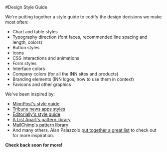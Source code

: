 #Design Style Guide

We're putting together a style guide to codify the design decisions we make most often:

- Chart and table styles
- Typography direction (font faces, recommended line spacing and length, colors)
- Button styles
- Icons
- CSS interactions and animations
- Form styles
- Interface colors
- Company colors (for all the INN sites and products)
- Branding elements (INN logos, how to use them in context)
- Favicons and other graphics

We've been inspired by:

- [MinnPost's style guide](http://code.minnpost.com/minnpost-styles/)
- [Tribune news apps styles](http://newsapps.github.io/bootstrap/styleguide/)
- [Editorially's style guide](http://editorially.github.io/styleguide/)
- [A List Apart's pattern library](http://patterns.alistapart.com/)
- [MailChimp's pattern library](http://ux.mailchimp.com/patterns/)
- And many others. Alan Palazzolo [put together a great list](https://github.com/zzolo/srccon-style-guide-discussion) to check out for more inspiration.

**Check back soon for more!**
